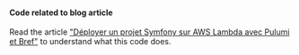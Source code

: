 #### Code related to blog article

Read the article ["Déployer un projet Symfony sur AWS Lambda avec Pulumi et Bref"](https://techblog.pandacode.fr) to understand what this code does.
